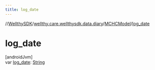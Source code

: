```yaml
---
title: log_date
---
```

//[WellthySDK](../../../index.html)/[wellthy.care.wellthysdk.data.diary](../index.html)/[MCHCModel](index.html)/[log_date](log_date.html)



# log_date



[androidJvm]\
var [log_date](log_date.html): [String](https://kotlinlang.org/api/latest/jvm/stdlib/kotlin/-string/index.html)





